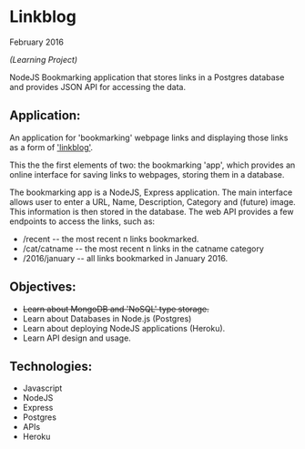 # Linkblog

February 2016

_(Learning Project)_

NodeJS Bookmarking application that stores links in a Postgres database and provides JSON API for accessing the data.

## Application:

An application for 'bookmarking' webpage links and displaying those links as a form of ['linkblog'](https://en.wikipedia.org/wiki/Linklog).

This the the first elements of two: the bookmarking 'app', which provides an online interface for saving links to webpages, storing them in a database. 

The bookmarking app is a NodeJS, Express application. The main interface allows user to enter a URL, Name, Description, Category and (future) image. This information is then stored in the database. The web API provides a few endpoints to access the links, such as:

- /recent -- the most recent n links bookmarked.
- /cat/catname -- the most recent n links in the catname category
- /2016/january -- all links bookmarked in January 2016.

## Objectives:

- <del>Learn about MongoDB and 'NoSQL' type storage.</del>
- Learn about Databases in Node.js (Postgres)
- Learn about deploying NodeJS applications (Heroku).
- Learn API design and usage.

## Technologies:

- Javascript
- NodeJS
- Express
- Postgres
- APIs
- Heroku
